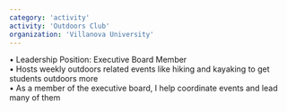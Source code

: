 ```yaml
---
category: 'activity'
activity: 'Outdoors Club'
organization: 'Villanova University'
---
```


• Leadership Position: Executive Board Member <br />
• Hosts weekly outdoors related events like hiking and kayaking to get students outdoors more <br />
• As a member of the executive board, I help coordinate events and lead many of them <br />